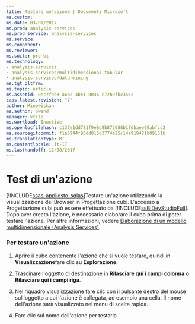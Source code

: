 ```yaml
---
title: Testare un'azione | Documenti Microsoft
ms.custom: 
ms.date: 03/01/2017
ms.prod: analysis-services
ms.prod_service: analysis-services
ms.service: 
ms.component: 
ms.reviewer: 
ms.suite: pro-bi
ms.technology:
- analysis-services
- analysis-services/multidimensional-tabular
- analysis-services/data-mining
ms.tgt_pltfrm: 
ms.topic: article
ms.assetid: 0ec7feb3-a6b2-4be1-8036-c72b9fbc3562
caps.latest.revision: "7"
author: Minewiskan
ms.author: owend
manager: kfile
ms.workload: Inactive
ms.openlocfilehash: c137e1dd781f9e6d8b872688b17dbaee99abfcc2
ms.sourcegitcommit: f1a6944f95dd015d3774a25c14a919421b09151b
ms.translationtype: MT
ms.contentlocale: it-IT
ms.lasthandoff: 12/08/2017
---
```

# <a name="test-an-action"></a>Test di un'azione
[!INCLUDE[ssas-appliesto-sqlas](../../includes/ssas-appliesto-sqlas.md)]Testare un'azione utilizzando la visualizzazione del Browser in Progettazione cubi. L'accesso a Progettazione cubi può essere effettuato da [!INCLUDE[ssBIDevStudioFull](../../includes/ssbidevstudiofull-md.md)]. Dopo aver creato l'azione, è necessario elaborare il cubo prima di poter testare l'azione. Per altre informazioni, vedere [Elaborazione di un modello multidimensionale &#40;Analysis Services&#41;](../../analysis-services/multidimensional-models/processing-a-multidimensional-model-analysis-services.md).  
  
### <a name="to-test-an-action"></a>Per testare un'azione  
  
1.  Aprire il cubo contenente l'azione che si vuole testare, quindi in **Visualizzazione**fare clic su **Esplorazione**.  
  
2.  Trascinare l'oggetto di destinazione in **Rilasciare qui i campi colonna** o **Rilasciare qui i campi riga**.  
  
3.  Nel riquadro visualizzazione fare clic con il pulsante destro del mouse sull'oggetto a cui l'azione è collegata, ad esempio una cella. Il nome dell'azione sarà visualizzato nel menu di scelta rapida.  
  
4.  Fare clic sul nome dell'azione per testarla.  
  
  
